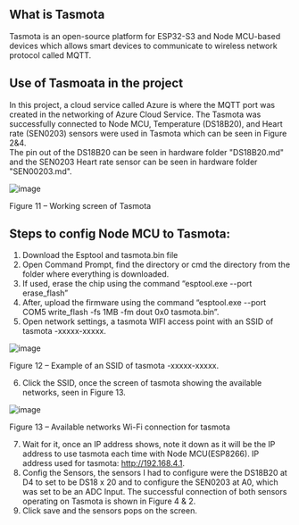 ## What is Tasmota 
Tasmota is an open-source platform for ESP32-S3 and Node MCU-based devices which allows smart devices to communicate to wireless network protocol called MQTT. 

## Use of Tasmoata in the project 
In this project, a cloud service called Azure is where the MQTT port was created in the networking of Azure Cloud Service. The Tasmota was successfully connected to Node MCU, Temperature (DS18B20), and Heart rate (SEN0203) sensors were used in Tasmota  which can be seen in Figure 2&4.  
The pin out of the DS18B20 can be seen in hardware folder "DS18B20.md" and the SEN0203 Heart rate sensor can be seen in hardware folder "SEN00203.md".


 ![image](https://github.com/MMemon2003/HealthProject2024/assets/146339735/4b124b77-b7e4-4947-acfd-8e2af0c69f2d)

Figure 11 – Working screen of Tasmota 

## Steps to config Node MCU to Tasmota:
1)	Download the Esptool and tasmota.bin file
2)	Open Command Prompt, find the directory or cmd the directory from the folder where everything is downloaded.
3)	If used, erase the chip using the command “esptool.exe --port <COM port> erase_flash”
4)	After, upload the firmware using the command “esptool.exe --port COM5 write_flash -fs 1MB -fm dout 0x0 tasmota.bin”.
5)	Open network settings, a tasmota WIFI access point with an SSID of tasmota -xxxxx-xxxxx.


![image](https://github.com/MMemon2003/HealthProject2024/assets/146339735/67753694-4620-43d2-b6e4-307421822c18)

Figure 12 – Example of an SSID of tasmota -xxxxx-xxxxx.

   
6)	Click the SSID, once the screen of tasmota showing the available networks, seen in Figure 13.

![image](https://github.com/MMemon2003/HealthProject2024/assets/146339735/ad26276c-eeb6-4338-a34a-c0a75c5a0a97)

 
Figure 13 – Available networks Wi-Fi connection for tasmota

7)	Wait for it, once an IP address shows, note it down as it will be the IP address to use tasmota each time with Node MCU(ESP8266). IP address used for tasmota: http://192.168.4.1. 
8)	Config the Sensors, the sensors I had to configure were the DS18B20 at D4 to set to be DS18 x 20 and to configure the SEN0203 at A0, which was set to be an ADC Input. The successful connection of both sensors operating on Tasmota is shown in Figure 4 & 2. 
9)	Click save and the sensors pops on the screen. 
